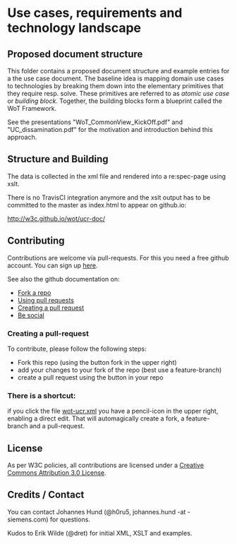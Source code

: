 # Use cases, requirements and technology landscape
## Proposed document structure
This folder contains a proposed document structure and example entries for a the use case document.
The baseline idea is mapping domain use cases to technologies by breaking them down into the elementary primitives that they require resp. solve.
These primitives are referred to as *atomic use case* or *building block*.
Together, the building blocks form a blueprint called the WoT Framework.

See the presentations "WoT_CommonView_KickOff.pdf" and "UC_dissamination.pdf" for the motivation and introduction behind this approach.

## Structure and Building
The data is collected in the xml file and rendered into a re:spec-page using xslt.

There is no TravisCI integration anymore and the xslt output has to be committed to the master as index.html to appear on github.io:

http://w3c.github.io/wot/ucr-doc/

## Contributing

Contributions are welcome via pull-requests. For this you need a free github account. You can sign up [here](https://github.com/join).

See also the github documentation on:
* [Fork a repo](https://help.github.com/articles/fork-a-repo/)
* [Using pull requests](https://help.github.com/articles/using-pull-requests/)
* [Creating a pull request](https://help.github.com/articles/creating-a-pull-request/)
* [Be social](https://help.github.com/articles/be-social/)

### Creating  a pull-request
To contribute, please follow the following steps:

* Fork this repo (using the button fork in the upper right)
* add your changes to your fork of the repo (best use a feature-branch)
* create a pull request using the button in  your repo

### There is a shortcut:

if you click the file [wot-ucr.xml](https://github.com/w3c/wot/blob/master/ucr-doc/wot-ucr.xml)
you have a pencil-icon in the upper right, enabling a direct edit. That will automagically create a fork, a feature-branch and a pull-request.

## License
As per W3C policies, all contributions are licensed under a [Creative Commons Attribution 3.0 License](http://creativecommons.org/licenses/by/3.0/).

## Credits / Contact
You can contact Johannes Hund (@h0ru5, johannes.hund -at - siemens.com) for questions.

Kudos to Erik Wilde (@dret) for initial XML, XSLT and examples.
